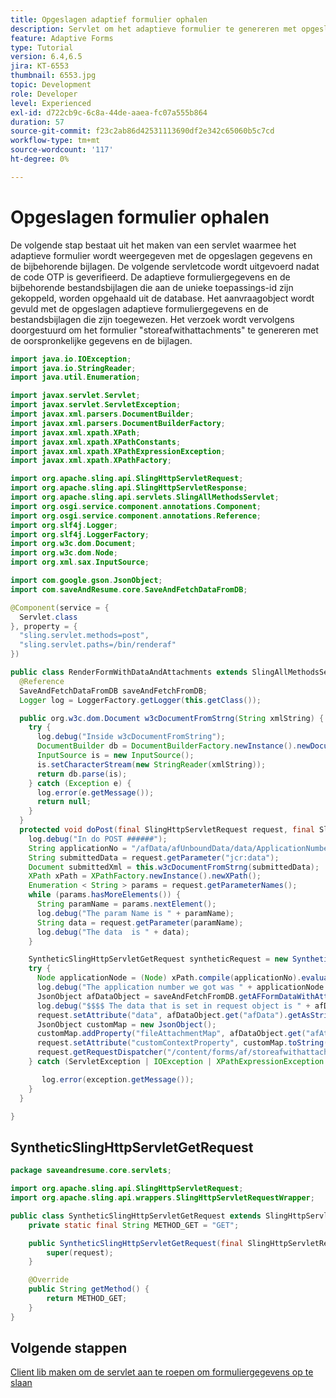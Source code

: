 ```yaml
---
title: Opgeslagen adaptief formulier ophalen
description: Servlet om het adaptieve formulier te genereren met opgeslagen gegevens
feature: Adaptive Forms
type: Tutorial
version: 6.4,6.5
jira: KT-6553
thumbnail: 6553.jpg
topic: Development
role: Developer
level: Experienced
exl-id: d722cb9c-6c8a-44de-aaea-fc07a555b864
duration: 57
source-git-commit: f23c2ab86d42531113690df2e342c65060b5c7cd
workflow-type: tm+mt
source-wordcount: '117'
ht-degree: 0%

---
```


# Opgeslagen formulier ophalen

De volgende stap bestaat uit het maken van een servlet waarmee het adaptieve formulier wordt weergegeven met de opgeslagen gegevens en de bijbehorende bijlagen.
De volgende servletcode wordt uitgevoerd nadat de code OTP is geverifieerd. De adaptieve formuliergegevens en de bijbehorende bestandsbijlagen die aan de unieke toepassings-id zijn gekoppeld, worden opgehaald uit de database. Het aanvraagobject wordt gevuld met de opgeslagen adaptieve formuliergegevens en de bestandsbijlagen die zijn toegewezen. Het verzoek wordt vervolgens doorgestuurd om het formulier &quot;storeafwithattachments&quot; te genereren met de oorspronkelijke gegevens en de bijlagen.

```java
import java.io.IOException;
import java.io.StringReader;
import java.util.Enumeration;

import javax.servlet.Servlet;
import javax.servlet.ServletException;
import javax.xml.parsers.DocumentBuilder;
import javax.xml.parsers.DocumentBuilderFactory;
import javax.xml.xpath.XPath;
import javax.xml.xpath.XPathConstants;
import javax.xml.xpath.XPathExpressionException;
import javax.xml.xpath.XPathFactory;

import org.apache.sling.api.SlingHttpServletRequest;
import org.apache.sling.api.SlingHttpServletResponse;
import org.apache.sling.api.servlets.SlingAllMethodsServlet;
import org.osgi.service.component.annotations.Component;
import org.osgi.service.component.annotations.Reference;
import org.slf4j.Logger;
import org.slf4j.LoggerFactory;
import org.w3c.dom.Document;
import org.w3c.dom.Node;
import org.xml.sax.InputSource;

import com.google.gson.JsonObject;
import com.saveAndResume.core.SaveAndFetchDataFromDB;

@Component(service = {
  Servlet.class
}, property = {
  "sling.servlet.methods=post",
  "sling.servlet.paths=/bin/renderaf"
})

public class RenderFormWithDataAndAttachments extends SlingAllMethodsServlet {
  @Reference
  SaveAndFetchDataFromDB saveAndFetchFromDB;
  Logger log = LoggerFactory.getLogger(this.getClass());

  public org.w3c.dom.Document w3cDocumentFromStrng(String xmlString) {
    try {
      log.debug("Inside w3cDocumentFromString");
      DocumentBuilder db = DocumentBuilderFactory.newInstance().newDocumentBuilder();
      InputSource is = new InputSource();
      is.setCharacterStream(new StringReader(xmlString));
      return db.parse(is);
    } catch (Exception e) {
      log.error(e.getMessage());
      return null;
    }
  }
  protected void doPost(final SlingHttpServletRequest request, final SlingHttpServletResponse response) throws ServletException {
    log.debug("In do POST ######");
    String applicationNo = "/afData/afUnboundData/data/ApplicationNumber";
    String submittedData = request.getParameter("jcr:data");
    Document submittedXml = this.w3cDocumentFromStrng(submittedData);
    XPath xPath = XPathFactory.newInstance().newXPath();
    Enumeration < String > params = request.getParameterNames();
    while (params.hasMoreElements()) {
      String paramName = params.nextElement();
      log.debug("The param Name is " + paramName);
      String data = request.getParameter(paramName);
      log.debug("The data  is " + data);
    }

    SyntheticSlingHttpServletGetRequest syntheticRequest = new SyntheticSlingHttpServletGetRequest(request);
    try {
      Node applicationNode = (Node) xPath.compile(applicationNo).evaluate(submittedXml, XPathConstants.NODE);
      log.debug("The application number we got was " + applicationNode.getTextContent());
      JsonObject afDataObject = saveAndFetchFromDB.getAFFormDataWithAttachments(applicationNode.getTextContent());
      log.debug("$$$$ The data that is set in request object is " + afDataObject.get("afData").getAsString());
      request.setAttribute("data", afDataObject.get("afData").getAsString());
      JsonObject customMap = new JsonObject();
      customMap.addProperty("fileAttachmentMap", afDataObject.get("afAttachments").getAsString());
      request.setAttribute("customContextProperty", customMap.toString());
      request.getRequestDispatcher("/content/forms/af/storeafwithattachments.html").forward(syntheticRequest, response);
    } catch (ServletException | IOException | XPathExpressionException exception) {

       log.error(exception.getMessage());
    }
  }

}
```

## SyntheticSlingHttpServletGetRequest

```java
package saveandresume.core.servlets;

import org.apache.sling.api.SlingHttpServletRequest;
import org.apache.sling.api.wrappers.SlingHttpServletRequestWrapper;

public class SyntheticSlingHttpServletGetRequest extends SlingHttpServletRequestWrapper {
    private static final String METHOD_GET = "GET";

    public SyntheticSlingHttpServletGetRequest(final SlingHttpServletRequest request) {
        super(request);
    }

    @Override
    public String getMethod() {
        return METHOD_GET;
    }
}
```


## Volgende stappen

[Client lib maken om de servlet aan te roepen om formuliergegevens op te slaan](./create-client-lib.md)
